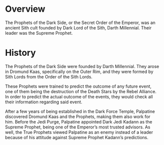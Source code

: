 # Overview

The Prophets of the Dark Side, or the Secret Order of the Emperor, was an ancient Sith cult founded by Dark Lord of the Sith, Darth Millennial.
Their leader was the Supreme Prophet.

# History

The Prophets of the Dark Side were founded by Darth Millennial.
They arose in Dromund Kaas, specifically on the Outer Rim, and they were formed by Sith Lords from the Order of the Sith Lords.

These Prophets were trained to predict the outcome of any future event, one of them being the destruction of the Death Stars by the Rebel Alliance.
In order to predict the actual outcome of the events, they would check all their information regarding said event.

After a few years of being established in the Dark Force Temple, Palpatine discovered Dromund Kaas and the Prophets, making them also work for him.
Before the Jedi Purge, Palpatine appointed Dark Jedi Kadann as the Supreme Prophet, being one of the Emperor’s most trusted advisors.
As well, the True Prophets viewed Palpatine as an enemy instead of a leader because of his attitude against Supreme Prophet Kadann’s predictions.
